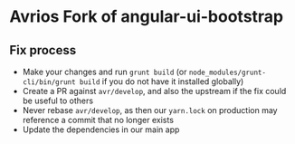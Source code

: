 # Avrios Fork of angular-ui-bootstrap

## Fix process

* Make your changes and run `grunt build` (or `node_modules/grunt-cli/bin/grunt build` if you do not have it installed globally)
* Create a PR against `avr/develop`, and also the upstream if the fix could be useful to others
* Never rebase `avr/develop`, as then our `yarn.lock` on production may reference a commit that no longer exists
* Update the dependencies in our main app
